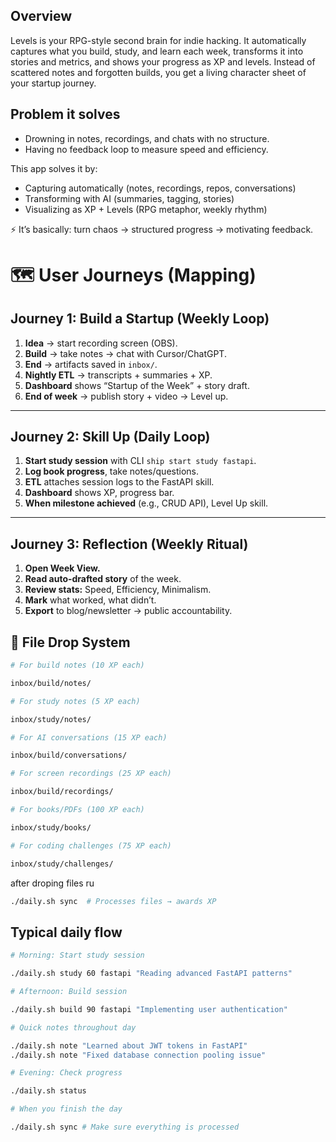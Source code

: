 ## Overview

Levels is your RPG-style second brain for indie hacking. It automatically captures what you build, study, and learn each week, transforms it into stories and metrics, and shows your progress as XP and levels. Instead of scattered notes and forgotten builds, you get a living character sheet of your startup journey.

## Problem it solves

- Drowning in notes, recordings, and chats with no structure.
- Having no feedback loop to measure speed and efficiency.

This app solves it by:

- Capturing automatically (notes, recordings, repos, conversations)
- Transforming with AI (summaries, tagging, stories)
- Visualizing as XP + Levels (RPG metaphor, weekly rhythm)

⚡ It’s basically: turn chaos → structured progress → motivating feedback.

# 🗺️ User Journeys (Mapping)

## Journey 1: Build a Startup (Weekly Loop)

1. **Idea** → start recording screen (OBS).
2. **Build** → take notes → chat with Cursor/ChatGPT.
3. **End** → artifacts saved in `inbox/`.
4. **Nightly ETL** → transcripts + summaries + XP.
5. **Dashboard** shows “Startup of the Week” + story draft.
6. **End of week** → publish story + video → Level up.

---

## Journey 2: Skill Up (Daily Loop)

1. **Start study session** with CLI `ship start study fastapi`.
2. **Log book progress**, take notes/questions.
3. **ETL** attaches session logs to the FastAPI skill.
4. **Dashboard** shows XP, progress bar.
5. **When milestone achieved** (e.g., CRUD API), Level Up skill.

---

## Journey 3: Reflection (Weekly Ritual)

1. **Open Week View.**
2. **Read auto-drafted story** of the week.
3. **Review stats:** Speed, Efficiency, Minimalism.
4. **Mark** what worked, what didn’t.
5. **Export** to blog/newsletter → public accountability.

## 📁 File Drop System

```bash
# For build notes (10 XP each)

inbox/build/notes/

# For study notes (5 XP each)

inbox/study/notes/

# For AI conversations (15 XP each)

inbox/build/conversations/

# For screen recordings (25 XP each)

inbox/build/recordings/

# For books/PDFs (100 XP each)

inbox/study/books/

# For coding challenges (75 XP each)

inbox/study/challenges/
```

after droping files ru

```bash
./daily.sh sync  # Processes files → awards XP
```

## Typical daily flow

```bash
# Morning: Start study session

./daily.sh study 60 fastapi "Reading advanced FastAPI patterns"

# Afternoon: Build session

./daily.sh build 90 fastapi "Implementing user authentication"

# Quick notes throughout day

./daily.sh note "Learned about JWT tokens in FastAPI"
./daily.sh note "Fixed database connection pooling issue"

# Evening: Check progress

./daily.sh status

# When you finish the day

./daily.sh sync # Make sure everything is processed
```
